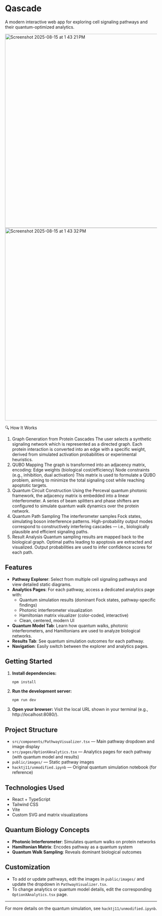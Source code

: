 # Qascade

A modern interactive web app for exploring cell signaling pathways and their quantum-optimized analytics.

<img width="904" height="640" alt="Screenshot 2025-08-15 at 1 43 21 PM" src="https://github.com/user-attachments/assets/2fe30ae0-0465-44e4-a9a9-7c05a5f666e2" />
<img width="889" height="636" alt="Screenshot 2025-08-15 at 1 43 32 PM" src="https://github.com/user-attachments/assets/926ae2ab-56f8-4ec3-8196-7725c03f9f4c" />

🔍 How It Works
1. Graph Generation from Protein Cascades
The user selects a synthetic signaling network which is represented as a directed graph.
Each protein interaction is converted into an edge with a specific weight, derived from simulated activation probabilities or experimental heuristics.
2. QUBO Mapping
The graph is transformed into an adjacency matrix, encoding:
Edge weights (biological cost/efficiency)
Node constraints (e.g., inhibition, dual activation)
This matrix is used to formulate a QUBO problem, aiming to minimize the total signaling cost while reaching apoptotic targets.
3. Quantum Circuit Construction
Using the Perceval quantum photonic framework, the adjacency matrix is embedded into a linear interferometer.
A series of beam splitters and phase shifters are configured to simulate quantum walk dynamics over the protein network.
4. Quantum Path Sampling
The interferometer samples Fock states, simulating boson interference patterns.
High-probability output modes correspond to constructively interfering cascades — i.e., biologically plausible and efficient signaling paths.
5. Result Analysis
Quantum sampling results are mapped back to the biological graph.
Optimal paths leading to apoptosis are extracted and visualized.
Output probabilities are used to infer confidence scores for each path.

## Features

- **Pathway Explorer**: Select from multiple cell signaling pathways and view detailed static diagrams.
- **Analytics Pages**: For each pathway, access a dedicated analytics page with:
  - Quantum simulation results (dominant Fock states, pathway-specific findings)
  - Photonic interferometer visualization
  - Hamiltonian matrix visualizer (color-coded, interactive)
  - Clean, centered, modern UI
- **Quantum Model Tab**: Learn how quantum walks, photonic interferometers, and Hamiltonians are used to analyze biological networks.
- **Results Tab**: See quantum simulation outcomes for each pathway.
- **Navigation**: Easily switch between the explorer and analytics pages.

## Getting Started

1. **Install dependencies:**
   ```sh
   npm install
   ```
2. **Run the development server:**
   ```sh
   npm run dev
   ```
3. **Open your browser:**
   Visit the local URL shown in your terminal (e.g., http://localhost:8080/).

## Project Structure

- `src/components/PathwayVisualizer.tsx` — Main pathway dropdown and image display
- `src/pages/OptionXAnalytics.tsx` — Analytics pages for each pathway (with quantum model and results)
- `public/images/` — Static pathway images
- `hacktj11/unmodified.ipynb` — Original quantum simulation notebook (for reference)

## Technologies Used
- React + TypeScript
- Tailwind CSS
- Vite
- Custom SVG and matrix visualizations

## Quantum Biology Concepts
- **Photonic Interferometer**: Simulates quantum walks on protein networks
- **Hamiltonian Matrix**: Encodes pathway as a quantum system
- **Quantum Walk Sampling**: Reveals dominant biological outcomes

## Customization
- To add or update pathways, edit the images in `public/images/` and update the dropdown in `PathwayVisualizer.tsx`.
- To change analytics or quantum model details, edit the corresponding `OptionXAnalytics.tsx` page.

---

For more details on the quantum simulation, see `hacktj11/unmodified.ipynb`.
